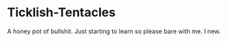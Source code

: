 # Ticklish-Tentacles
A honey pot of bullshit. Just starting to learn so please bare with me. I new.
